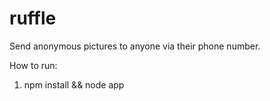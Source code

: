 ruffle
======

Send anonymous pictures to anyone via their phone number.

How to run:
1. npm install && node app
